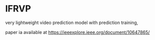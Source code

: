 # IFRVP

very lightweight video prediction model with prediction training,

paper ia available at https://ieeexplore.ieee.org/document/10647865/

